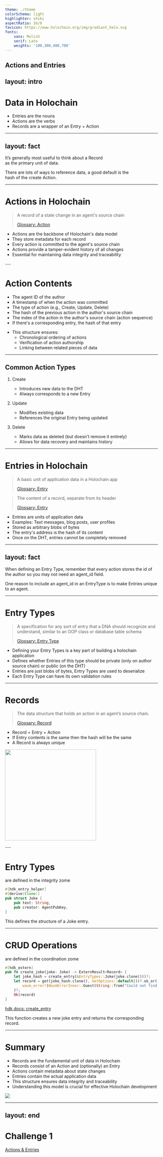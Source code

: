 ```yaml
---
theme: ./theme
colorSchema: light
highlighter: shiki
aspectRatio: 16/9
favicon: https://www.holochain.org/img/gradiant_halo.svg
fonts:
    sans: Mulish
    serif: Lato
    weights: '100,300,400,700'
---
```

Actions and Entries
---
layout: intro
---

# Data in Holochain

<v-clicks>

- Entries are the nouns
- Actions are the verbs
- Records are a wrapper of an Entry + Action

</v-clicks>

---
layout: fact
---

It’s generally most useful to think about a Record <br/>as the primary unit of data.


<v-click>
There are lots of ways to reference data, a good default is the <br/>hash of the create Action.
</v-click>

---


# Actions in Holochain

> A record of a state change in an agent's source chain
> 
> [Glossary: Action](https://developer.holochain.org/resources/glossary/#action)

<v-clicks>

- Actions are the backbone of Holochain's data model
- They store metadata for each record
- Every action is committed to the agent's source chain
- Actions provide a tamper-evident history of all changes
- Essential for maintaining data integrity and traceability

</v-clicks>
---

# Action Contents

<v-clicks>

- The agent ID of the author
- A timestamp of when the action was committed
- The type of action (e.g., Create, Update, Delete)
- The hash of the previous action in the author's source chain
- The index of the action in the author's source chain (action sequence)
- If there's a corresponding entry, the hash of that entry

</v-clicks>

<v-clicks>

- This structure ensures:
  - Chronological ordering of actions
  - Verification of action authorship
  - Linking between related pieces of data

</v-clicks>

---

## Common Action Types

<v-clicks>

1. Create
   - Introduces new data to the DHT
   - Always corresponds to a new Entry

2. Update
   - Modifies existing data
   - References the original Entry being updated

3. Delete
   - Marks data as deleted (but doesn't remove it entirely)
   - Allows for data recovery and maintains history

</v-clicks>

---

# Entries in Holochain

> A basic unit of application data in a Holochain app
> 
> [Glossary: Entry](https://developer.holochain.org/resources/glossary/#entry)

> The content of a record, separate from its header
> 
> [Glossary: Entry](https://developer.holochain.org/resources/glossary/#entry)

<v-clicks>

- Entries are units of application data
- Examples: Text messages, blog posts, user profiles
- Stored as arbitrary blobs of bytes
- The entry's address is the hash of its content
- Once on the DHT, entries cannot be completely removed

</v-clicks>

---
layout: fact
---

When defining an Entry Type, remember that every action stores the id of the author so you may not need an agent_id field.

<v-click>
One reason to include an agent_id in an EntryType is to make Entries unique to an agent.
</v-click>

---

# Entry Types

> A specification for any sort of entry that a DNA should recognize and understand, similar to an OOP class or database table schema
> 
> [Glossary: Entry Type](https://developer.holochain.org/resources/glossary/#entry-type)
<v-clicks>

- Defining your Entry Types is a key part of building a holochain application
- Defines whether Entries of this type should be private (only on author source chain) or public (on the DHT)
- Entries are just blobs of bytes, Entry Types are used to deserialize
- Each Entry Type can have its own validation rules

</v-clicks>

---

# Records

> The data structure that holds an action in an agent’s source chain.
> 
> [Glossary: Record](https://developer.holochain.org/resources/glossary/#record)

<v-clicks>

- Record = Entry + Action
- If Entry contents is the same then the hash will be the same
- A Record is always unique

</v-clicks>
<v-clicks>

<img src='./assets/actions-and-entries.png' width="300"></img>

</v-clicks>
---

# Entry Types 

are defined in the integrity zome


```rust
#[hdk_entry_helper]
#[derive(Clone)]
pub struct Joke {
    pub text: String,
    pub creator: AgentPubKey,
}
```

This defines the structure of a Joke entry.


---

# CRUD Operations 

are defined in the coordination zome

```rust
#[hdk_extern]
pub fn create_joke(joke: Joke) -> ExternResult<Record> {
    let joke_hash = create_entry(&EntryTypes::Joke(joke.clone()))?;
    let record = get(joke_hash.clone(), GetOptions::default())?.ok_or(
        wasm_error!(WasmErrorInner::Guest(String::from("Could not find the newly created Joke")))
    )?;
    Ok(record)
}
```

[hdk docs: create_entry](https://docs.rs/hdk/latest/hdk/entry/fn.create_entry.html)

This function creates a new joke entry and returns the corresponding record.

---

# Summary

<div class="flex">

<div class="w-1/2">

<v-clicks>

- Records are the fundamental unit of data in Holochain
- Records consist of an Action and (optionally) an Entry
- Actions contain metadata about state changes
- Entries contain the actual application data
- This structure ensures data integrity and traceability
- Understanding this model is crucial for effective Holochain development

</v-clicks>

</div>

<div class="w-[40%] ml-auto">

<v-click>

<img src="./assets/records.png"></img>

</v-click>

</div>

</div>


---
layout: end
---

# Challenge 1
[Actions & Entries](https://github.com/CodeWithJV/holochain-challenge-1)



